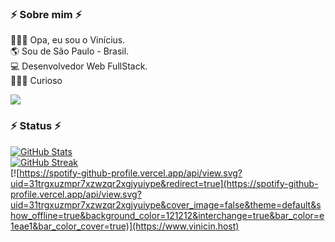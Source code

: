 <h3> ⚡️ Sobre mim ⚡️ </h3>
<p>
 🧑🏻‍🦱 Opa, eu sou o Vinícius. <br/>
 🌎 Sou de São Paulo - Brasil. <br/>
 💻 Desenvolvedor Web FullStack. <br/>
 👨🏻‍🚀 Curioso <br/>
  
 <a href="mailto:vserafim_o@outlook.com" ><img src="https://img.shields.io/badge/-e--mail-C49CFF.svg?style=for-the-badge&logo=Microsoft&logoColor=black"/></a> <br/>
</p>


<h3> ⚡️ Status ⚡️ </h3>
<div align="">
 
  [![GitHub Stats](https://github-readme-stats.vercel.app/api?username=Vinicin1101&show_icons=true&theme=slateorange&icon_color=C49CFF&title_color=C49CFF&border_color=C49CFF&count_private=false#gh-dark-mode-only)](https://www.vinicin.host)
  <br/>
  [![GitHub Streak](https://streak-stats.demolab.com/?user=Vinicin1101&theme=buefy-dark&locale=pt_BR&background=36393f&border=C49CFF&stroke=C49CFF&fire=db35ed&ring=C49CFF&sideLabels=FFF&sideNums=C49CF&dates=36393f&currStreakLabel=FFF&currStreakNum=db35ed)](https://www.vinicin.host)
  <br/>
 [![https://spotify-github-profile.vercel.app/api/view.svg?uid=31trgxuzmpr7xzwzqr2xgjyuiype&redirect=true](https://spotify-github-profile.vercel.app/api/view.svg?uid=31trgxuzmpr7xzwzqr2xgjyuiype&cover_image=false&theme=default&show_offline=true&background_color=121212&interchange=true&bar_color=e1eae1&bar_color_cover=true)](https://www.vinicin.host)

</div>


<!---
Vinicin1101/Vinicin1101 is a ✨ special ✨ repository because its `README.md` (this file) appears on your GitHub profile.
You can click the Preview link to take a look at your changes.
--->
